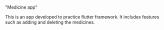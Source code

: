 "Medicine app"

This is an app developed to practice flutter framework. It includes features such as adding and deleting the medicines.
